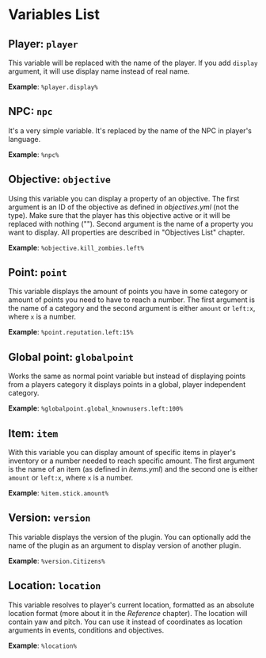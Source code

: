# Variables List

## Player: `player`

This variable will be replaced with the name of the player. If you add `display` argument, it will use display name instead of real name.

**Example**: `%player.display%`

## NPC: `npc`

It's a very simple variable. It's replaced by the name of the NPC in player's language.

**Example**: `%npc%`

## Objective: `objective`

Using this variable you can display a property of an objective. The first argument is an ID of the objective as defined in _objectives.yml_ (not the type). Make sure that the player has this objective active or it will be replaced with nothing (""). Second argument is the name of a property you want to display. All properties are described in "Objectives List" chapter.

**Example**: `%objective.kill_zombies.left%`

## Point: `point`

This variable displays the amount of points you have in some category or amount of points you need to have to reach a number. The first argument is the name of a category and the second argument is either `amount` or `left:x`, where `x` is a number.

**Example**: `%point.reputation.left:15%`

## Global point: `globalpoint`

Works the same as normal point variable but instead of displaying points from a players category it displays points in a global, player independent category.

**Example**: `%globalpoint.global_knownusers.left:100%`

## Item: `item`

With this variable you can display amount of specific items in player's inventory or a number needed to reach specific amount. The first argument is the name of an item (as defined in _items.yml_) and the second one is either `amount` or `left:x`, where `x` is a number.

**Example**: `%item.stick.amount%`

## Version: `version`

This variable displays the version of the plugin. You can optionally add the name of the plugin as an argument to display version of another plugin.

**Example**: `%version.Citizens%`

## Location: `location`

This variable resolves to player's current location, formatted as an absolute location format (more about it in the _Reference_ chapter). The location will contain yaw and pitch. You can use it instead of coordinates as location arguments in events, conditions and objectives.

**Example**: `%location%`
